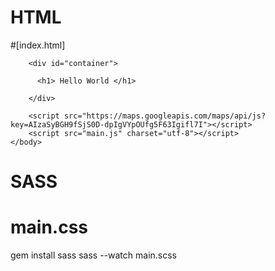 # HTML

#[index.html]

<!DOCTYPE html>
<html>
    <head>
        <meta charset="utf-8">
        <title>ATX Boudain Hut</title>
        <link href="https://fonts.googleapis.com/css?family=Lato" rel="stylesheet">
        <link rel="stylesheet" href="https://cdnjs.cloudflare.com/ajax/libs/font-awesome/4.6.3/css/font-awesome.min.css" media="screen">
        <meta name="viewport" content="width=device-width, initial-scale=1.0">
        <link media="screen" href="./main.css" rel="stylesheet"/>
    </head>
    <body>

        <div id="container">

          <h1> Hello World </h1>

        </div>

        <script src="https://maps.googleapis.com/maps/api/js?key=AIzaSyBGH9fSjS0D-dpIgVYpOUfg5F63Igifl7I"></script>
        <script src="main.js" charset="utf-8"></script>
    </body>
</html>





# SASS

# main.css

gem install sass
sass --watch main.scss
